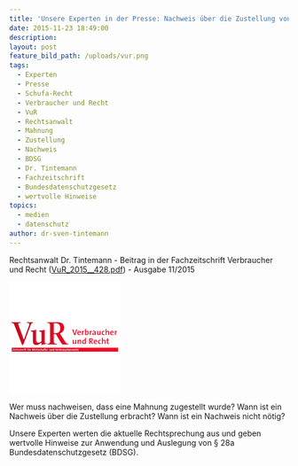 ```yaml
---
title: 'Unsere Experten in der Presse: Nachweis über die Zustellung von Mahnungen'
date: 2015-11-23 18:49:00
description:
layout: post
feature_bild_path: /uploads/vur.png
tags:
  - Experten
  - Presse
  - Schufa-Recht
  - Verbraucher und Recht
  - VuR
  - Rechtsanwalt
  - Mahnung
  - Zustellung
  - Nachweis
  - BDSG
  - Dr. Tintemann
  - Fachzeitschrift
  - Bundesdatenschutzgesetz
  - wertvolle Hinweise
topics:
  - medien
  - datenschutz
author: dr-sven-tintemann
---
```



Rechtsanwalt Dr. Tintemann - Beitrag in der Fachzeitschrift Verbraucher und Recht ([VuR_2015__428.pdf](/uploads/dokumente//VuR_2015__428.pdf "VuR\_2015\_\_428.pdf")) - Ausgabe 11/2015

![VUR Logo - Fremde Marke](/uploads/versions/vur---x----200-200x---.png)

Wer muss nachweisen, dass eine Mahnung zugestellt wurde? Wann ist ein Nachweis &uuml;ber die Zustellung erbracht? Wann ist ein Nachweis nicht n&ouml;tig?

Unsere Experten werten die aktuelle Rechtsprechung aus und geben wertvolle Hinweise zur Anwendung und Auslegung von &sect; 28a Bundesdatenschutzgesetz (BDSG).